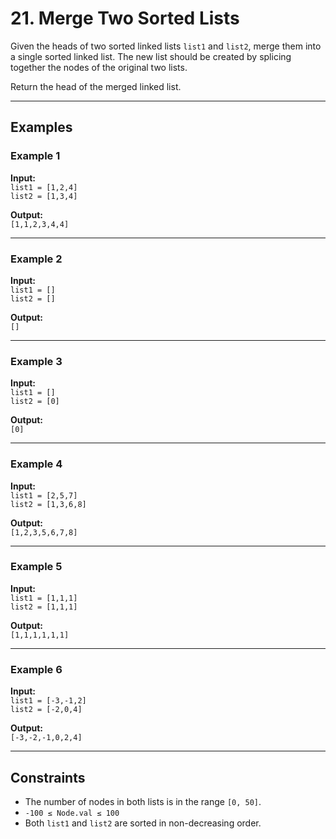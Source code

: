 # 21. Merge Two Sorted Lists

Given the heads of two sorted linked lists `list1` and `list2`, merge them into a single sorted linked list. The new list should be created by splicing together the nodes of the original two lists.

Return the head of the merged linked list.

---

## Examples

### Example 1

**Input:**  
`list1 = [1,2,4]`  
`list2 = [1,3,4]`  

**Output:**  
`[1,1,2,3,4,4]`

---

### Example 2

**Input:**  
`list1 = []`  
`list2 = []`  

**Output:**  
`[]`

---

### Example 3

**Input:**  
`list1 = []`  
`list2 = [0]`  

**Output:**  
`[0]`

---

### Example 4

**Input:**  
`list1 = [2,5,7]`  
`list2 = [1,3,6,8]`  

**Output:**  
`[1,2,3,5,6,7,8]`

---

### Example 5

**Input:**  
`list1 = [1,1,1]`  
`list2 = [1,1,1]`  

**Output:**  
`[1,1,1,1,1,1]`

---

### Example 6

**Input:**  
`list1 = [-3,-1,2]`  
`list2 = [-2,0,4]`  

**Output:**  
`[-3,-2,-1,0,2,4]`

---

## Constraints

- The number of nodes in both lists is in the range `[0, 50]`.
- `-100 ≤ Node.val ≤ 100`
- Both `list1` and `list2` are sorted in non-decreasing order.
